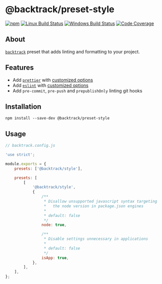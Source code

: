 # @backtrack/preset-style

[![npm](https://img.shields.io/npm/v/@backtrack/preset-style.svg?label=npm%20version)](https://www.npmjs.com/package/@backtrack/preset-style)
[![Linux Build Status](https://img.shields.io/circleci/project/github/chrisblossom/backtrack-preset-style/master.svg?label=linux%20build)](https://circleci.com/gh/chrisblossom/backtrack-preset-style/tree/master)
[![Windows Build Status](https://img.shields.io/appveyor/ci/chrisblossom/backtrack-preset-style/master.svg?label=windows%20build)](https://ci.appveyor.com/project/chrisblossom/backtrack-preset-style/branch/master)
[![Code Coverage](https://img.shields.io/codecov/c/github/chrisblossom/backtrack-preset-style/master.svg)](https://codecov.io/gh/chrisblossom/backtrack-preset-style/branch/master)

## About

[`backtrack`](https://github.com/chrisblossom/backtrack) preset that adds linting and formatting to your project.

## Features

-   Add [`prettier`](https://prettier.io/) with [customized options](./lib/files/prettier.js)
-   Add [`eslint`](https://eslint.org/) with [customized options](./lib/files/eslint.js)
-   Add `pre-commit`, `pre-push` and `prepublishOnly` linting git hooks

## Installation

`npm install --save-dev @backtrack/preset-style`

## Usage

```js
// backtrack.config.js

'use strict';

module.exports = {
	presets: ['@backtrack/style'],

	presets: [
		[
			'@backtrack/style',
			{
				/**
				 * Disallow unsupported javascript syntax targeting
				 *   the node version in package.json engines
				 *
				 * default: false
				 */
				node: true,

				/**
				 * Disable settings unnecessary in applications
				 *
				 * default: false
				 */
				isApp: true,
			},
		],
	],
};
```
